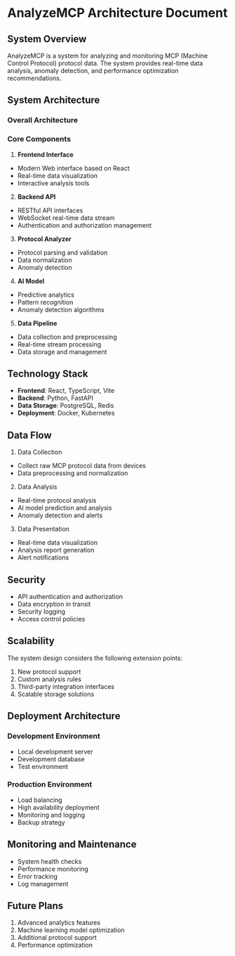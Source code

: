 # AnalyzeMCP Architecture Document

## System Overview

AnalyzeMCP is a system for analyzing and monitoring MCP (Machine Control Protocol) protocol data. The system provides real-time data analysis, anomaly detection, and performance optimization recommendations.

## System Architecture

### Overall Architecture

### Core Components

1. **Frontend Interface**
- Modern Web interface based on React
- Real-time data visualization
- Interactive analysis tools

2. **Backend API**
- RESTful API interfaces
- WebSocket real-time data stream
- Authentication and authorization management

3. **Protocol Analyzer**
- Protocol parsing and validation
- Data normalization
- Anomaly detection

4. **AI Model**
- Predictive analytics
- Pattern recognition
- Anomaly detection algorithms

5. **Data Pipeline**
- Data collection and preprocessing
- Real-time stream processing
- Data storage and management

## Technology Stack

- **Frontend**: React, TypeScript, Vite
- **Backend**: Python, FastAPI
- **Data Storage**: PostgreSQL, Redis
- **Deployment**: Docker, Kubernetes

## Data Flow

1. Data Collection
- Collect raw MCP protocol data from devices
- Data preprocessing and normalization

2. Data Analysis
- Real-time protocol analysis
- AI model prediction and analysis
- Anomaly detection and alerts

3. Data Presentation
- Real-time data visualization
- Analysis report generation
- Alert notifications

## Security

- API authentication and authorization
- Data encryption in transit
- Security logging
- Access control policies

## Scalability

The system design considers the following extension points:

1. New protocol support
2. Custom analysis rules
3. Third-party integration interfaces
4. Scalable storage solutions

## Deployment Architecture

### Development Environment

- Local development server
- Development database
- Test environment

### Production Environment

- Load balancing
- High availability deployment
- Monitoring and logging
- Backup strategy

## Monitoring and Maintenance

- System health checks
- Performance monitoring
- Error tracking
- Log management

## Future Plans

1. Advanced analytics features
2. Machine learning model optimization
3. Additional protocol support
4. Performance optimization